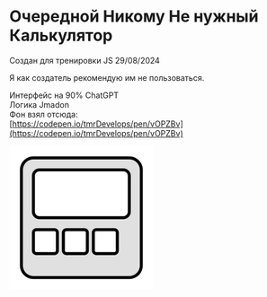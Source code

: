 # Очередной Никому Не нужный Калькулятор

Создан для тренировки JS 29/08/2024

Я как создатель рекомендую им не пользоваться.

Интерфейс на 90% ChatGPT  
Логика Jmadon  
Фон взял отсюда:  
[https://codepen.io/tmrDevelops/pen/vOPZBv](https://codepen.io/tmrDevelops/pen/vOPZBv)  

![Логотип проекта](icon.svg)


